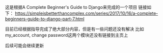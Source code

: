 这是根据A Complete Beginner's Guide to Django来完成的一个项目
链接如下：
https://simpleisbetterthancomplex.com/series/2017/10/16/a-complete-beginners-guide-to-django-part-7.html

目前已经根据指导完成了绝大部分内容，但是有一些问题还没有解决
比如my_account, change password这两个模块还没有链接到主页上

后续可能会继续更新
